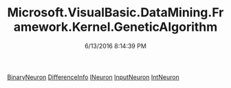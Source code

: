 ﻿---
title: Microsoft.VisualBasic.DataMining.Framework.Kernel.GeneticAlgorithm
date: 6/13/2016 8:14:39 PM
---

[BinaryNeuron](T-Microsoft.VisualBasic.DataMining.Framework.Kernel.GeneticAlgorithm.BinaryNeuron.html)
[DifferenceInfo](T-Microsoft.VisualBasic.DataMining.Framework.Kernel.GeneticAlgorithm.DifferenceInfo.html)
[INeuron](T-Microsoft.VisualBasic.DataMining.Framework.Kernel.GeneticAlgorithm.INeuron.html)
[InputNeuron](T-Microsoft.VisualBasic.DataMining.Framework.Kernel.GeneticAlgorithm.InputNeuron.html)
[IntNeuron](T-Microsoft.VisualBasic.DataMining.Framework.Kernel.GeneticAlgorithm.IntNeuron.html)
